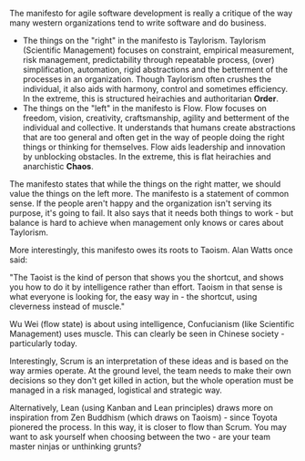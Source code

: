 The manifesto for agile software development is really a critique of the way many western organizations tend to write software and do business.

- The things on the "right" in the manifesto is Taylorism. Taylorism (Scientific Management) focuses on constraint, empirical measurement, risk management, predictability through repeatable process, (over) simplification, automation, rigid abstractions and the betterment of the processes in an organization. Though Taylorism often crushes the individual, it also aids with harmony, control and sometimes efficiency. In the extreme, this is structured heirachies and authoritarian **Order**.
- The things on the "left" in the manifesto is Flow. Flow focuses on freedom, vision, creativity, craftsmanship, agility and betterment of the individual and collective. It understands that humans create abstractions that are too general and often get in the way of people doing the right things or thinking for themselves. Flow aids leadership and innovation by unblocking obstacles. In the extreme, this is flat heirachies and anarchistic **Chaos**.

The manifesto states that while the things on the right matter, we should value the things on the left more. The manifesto is a statement of common sense. If the people aren't happy and the organization isn't serving its purpose, it's going to fail. It also says that it needs both things to work - but balance is hard to achieve when management only knows or cares about Taylorism.

More interestingly, this manifesto owes its roots to Taoism. Alan Watts once said:

"The Taoist is the kind of person that shows you the shortcut, and shows you how to do it by intelligence rather than effort. Taoism in that sense is what everyone is looking for, the easy way in - the shortcut, using cleverness instead of muscle."

Wu Wei (flow state) is about using intelligence, Confucianism (like Scientific Management) uses muscle. This can clearly be seen in Chinese society - particularly today.

Interestingly, Scrum is an interpretation of these ideas and is based on the way armies operate. At the ground level, the team needs to make their own decisions so they don't get killed in action, but the whole operation must be managed in a risk managed, logistical and strategic way.

Alternatively, Lean (using Kanban and Lean principles) draws more on inspiration from Zen Buddhism (which draws on Taoism) - since Toyota pionered the process. In this way, it is closer to flow than Scrum. You may want to ask yourself when choosing between the two - are your team master ninjas or unthinking grunts?
